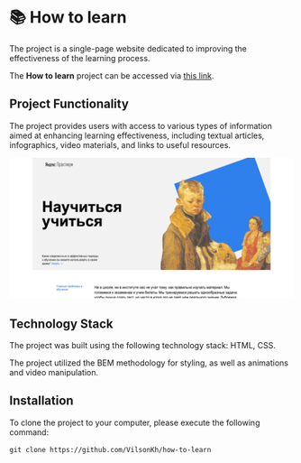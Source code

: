# 📚 How to learn
The project is a single-page website dedicated to improving the effectiveness of the learning process.

The **How to learn** project can be accessed via [this link](https://projects.devilson.me/how-to-learn).

## Project Functionality
The project provides users with access to various types of information aimed at enhancing learning effectiveness, including textual articles, infographics, video materials, and links to useful resources.

<img width="1920" alt="HowToLearn" src="https://github.com/VilsonKh/VilsonKh/blob/main/preview__how-to-learn.png">

## Technology Stack
The project was built using the following technology stack: HTML, CSS.

The project utilized the BEM methodology for styling, as well as animations and video manipulation.

## Installation

To clone the project to your computer, please execute the following command:

```
git clone https://github.com/VilsonKh/how-to-learn
```
